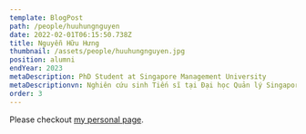 ```yaml
---
template: BlogPost
path: /people/huuhungnguyen
date: 2022-02-01T06:15:50.738Z
title: Nguyễn Hữu Hưng
thumbnail: /assets/people/huuhungnguyen.jpg
position: alumni
endYear: 2023
metaDescription: PhD Student at Singapore Management University
metaDescriptionvn: Nghiên cứu sinh Tiến sĩ tại Đại học Quản lý Singapore 
order: 3
---
```


Please checkout [my personal page](https://users.soict.hust.edu.vn/thanghq/?fbclid=IwAR2VaQ-JSrqiP-WFBaP8wqQMsfEwQ9ep10KAqNoQY63w2lZWPJuHPdgT8kQ).
